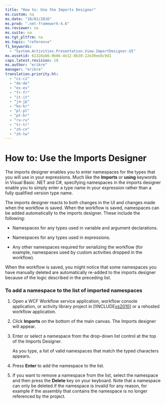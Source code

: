 ```yaml
---
title: "How to: Use the Imports Designer"
ms.custom: na
ms.date: "10/02/2016"
ms.prod: ".net-framework-4.6"
ms.reviewer: na
ms.suite: na
ms.tgt_pltfrm: na
ms.topic: "reference"
f1_keywords: 
  - "System.Activities.Presentation.View.ImportDesigner.UI"
ms.assetid: 61328ab6-9b66-4e12-8630-22e30ee8c9d1
caps.latest.revision: 10
ms.author: "erikre"
manager: "erikre"
translation.priority.ht: 
  - "cs-cz"
  - "de-de"
  - "es-es"
  - "fr-fr"
  - "it-it"
  - "ja-jp"
  - "ko-kr"
  - "pl-pl"
  - "pt-br"
  - "ru-ru"
  - "tr-tr"
  - "zh-cn"
  - "zh-tw"
---
```

# How to: Use the Imports Designer
The imports designer enables you to enter namespaces for the types that you will use in your expressions. Much like the **Imports** or **using** keywords in Visual Basic .NET and C#, specifying namespaces in the imports designer enable you to simply enter a type name in your expression rather than a fully qualified version type name.  
  
 The imports designer reacts to both changes in the UI and changes made when the workflow is saved. When the workflow is saved, namespaces can be added automatically to the imports designer. These include the following:  
  
-   Namespaces for any types used in variable and argument declarations.  
  
-   Namespaces for any types used in expressions.  
  
-   Any other namespaces required for serializing the workflow (for example, namespaces used by custom activities dropped in the workflow).  
  
 When the workflow is saved, you might notice that some namespaces you have manually deleted are automatically re-added to the imports designer because of the logic described in the preceding list.  
  
### To add a namespace to the list of imported namespaces  
  
1.  Open a WCF Workflow service application, workflow console application, or activity library project in [!INCLUDE[vs2010](../codequality/includes/vs2010_md.md)] or a rehosted workflow application.  
  
2.  Click **Imports** on the bottom of the main canvas. The Imports designer will appear.  
  
3.  Enter or select a namespace from the drop-down list control at the top of the Imports Designer.  
  
     As you type, a list of valid namespaces that match the typed characters appears.  
  
4.  Press **Enter** to add the namespace to the list.  
  
5.  If you want to remove a namespace from the list, select the namespace and then press the **Delete** key on your keyboard. Note that a namespace can only be deleted if the namespace is invalid for any reason, for example if the assembly that contains the namespace is no longer referenced by the project.